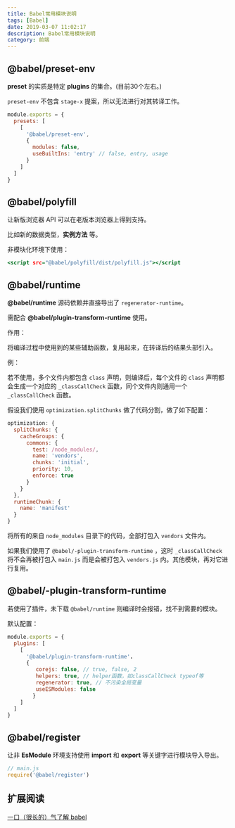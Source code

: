 ```yaml
---
title: Babel常用模块说明
tags: [Babel]
date: 2019-03-07 11:02:17
description: Babel常用模块说明
category: 前端
---
```


## @babel/preset-env

__preset__ 的实质是特定 __plugins__ 的集合。(目前30个左右。)

`preset-env` 不包含 `stage-x` 提案，所以无法进行对其转译工作。

```.babelrc.js
module.exports = {
  presets: [
    [
      '@babel/preset-env',
      {
        modules: false,
        useBuiltIns: 'entry' // false, entry, usage
      }
    ]
  ]
}
```

## @babel/polyfill

让新版浏览器 API 可以在老版本浏览器上得到支持。

比如新的数据类型，__实例方法__ 等。

非模块化环境下使用：

```htm
<script src="@babel/polyfill/dist/polyfill.js"></script
```

## @babel/runtime

__@babel/runtime__ 源码依赖并直接导出了 `regenerator-runtime`。

需配合  __@babel/plugin-transform-runtime__ 使用。

作用：

将编译过程中使用到的某些辅助函数，复用起来，在转译后的结果头部引入。

例：

若不使用，多个文件内都包含 `class` 声明，则编译后，每个文件的 `class` 声明都会生成一个对应的 `_classCallCheck` 函数，同个文件内则通用一个 `_classCallCheck` 函数。

假设我们使用 `optimization.splitChunks` 做了代码分割，做了如下配置：

```js
optimization: {
  splitChunks: {
    cacheGroups: {
      commons: {
        test: /node_modules/,
        name: 'vendors',
        chunks: 'initial',
        priority: 10,
        enforce: true
      }
    }
  },
  runtimeChunk: {
    name: 'manifest'
  }
}
```

将所有的来自 `node_modules` 目录下的代码，全部打包入 `vendors` 文件内。

如果我们使用了 `@babel/-plugin-transform-runtime` ，这时 `_classCallCheck` 将不会再被打包入 `main.js` 而是会被打包入 `vendors.js` 内。其他模块，再对它进行复用。

## @babel/-plugin-transform-runtime

若使用了插件，未下载 `@babel/runtime` 则编译时会报错，找不到需要的模块。

默认配置：

```js
module.exports = {
  plugins: [
    [
      '@babel/plugin-transform-runtime'，
      {
         corejs: false, // true, false, 2
         helpers: true, // helper函数，如classCallCheck typeof等
      	 regenerator: true, // 不污染全局变量
      	 useESModules: false
    	}
  	]
  ]
}
```

## @babel/register

让非 __EsModule__ 环境支持使用 __import__ 和 __export__ 等关键字进行模块导入导出。

```js
// main.js
require('@babel/register')
```

## 扩展阅读

[一口（很长的）气了解 babel](https://zhuanlan.zhihu.com/p/43249121)

